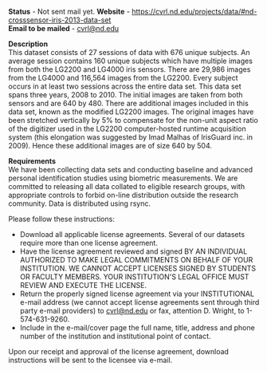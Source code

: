 **Status** - Not sent mail yet.
**Website** - https://cvrl.nd.edu/projects/data/#nd-crosssensor-iris-2013-data-set
<br/>
**Email to be mailed** - cvrl@nd.edu


**Description**<br/>
This dataset consists of 27 sessions of data with 676 unique subjects.  An average session contains 160 unique subjects which have multiple images from both the LG2200 and LG4000 iris sensors.  There are 29,986 images from the LG4000 and 116,564 images from the LG2200.  Every subject occurs in at least two sessions across the entire data set.  This data set spans three years, 2008 to 2010.  The initial images are taken from both sensors and are 640 by 480.  There are additional images included in this data set, known as the modified LG2200 images.  The original images have been stretched vertically by 5% to compensate for the non-unit aspect ratio of the digitizer used in the LG2200 computer-hosted runtime acquisition system (this elongation was suggested by Imad Malhas of IrisGuard inc.  in 2009).  Hence these additional images are of size 640 by 504. 
<br/>

**Requirements**<br/>
We have been collecting data sets and conducting baseline and advanced personal identification studies using biometric measurements.  We are committed to releasing all data collated to eligible research groups, with appropriate controls to forbid on-line distribution outside the research community.  Data is distributed using rsync.

Please follow these instructions:

   - Download all applicable license agreements.  Several of our datasets require more than one license agreement.
   - Have the license agreement reviewed and signed BY AN INDIVIDUAL AUTHORIZED TO MAKE LEGAL COMMITMENTS ON BEHALF OF YOUR INSTITUTION.  WE CANNOT ACCEPT LICENSES SIGNED BY STUDENTS OR FACULTY MEMBERS.  YOUR INSTITUTION'S LEGAL OFFICE MUST REVIEW AND EXECUTE THE LICENSE.
   - Return the properly signed license agreement via your INSTITUTIONAL  e-mail address (we cannot accept license agreements sent through third party e-mail providers) to cvrl@nd.edu or fax, attention D. Wright, to 1-574-631-9260. 
   - Include in the e-mail/cover page the full name, title, address and phone number of the institution and institutional point of contact.

Upon our receipt and approval of the license agreement, download instructions will be sent to the licensee via e-mail.
